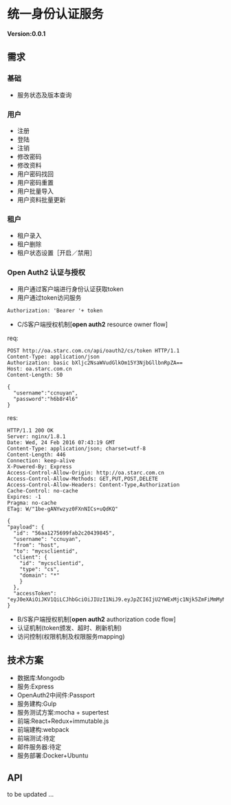 # 统一身份认证服务
**Version:0.0.1**

## 需求
### 基础
- 服务状态及版本查询

### 用户
- 注册
- 登陆
- 注销
- 修改密码
- 修改资料
- 用户密码找回
- 用户密码重置
- 用户批量导入
- 用户资料批量更新

### 租户
- 租户录入
- 租户删除
- 租户状态设置［开启／禁用］

### Open Auth2 认证与授权
- 用户通过客户端进行身份认证获取token
- 用户通过token访问服务

```
Authorization: 'Bearer '+ token
```

- C/S客户端授权机制[**open auth2** resource owner flow]

req:
```      
POST http://oa.starc.com.cn/api/oauth2/cs/token HTTP/1.1
Content-Type: application/json
Authorization: basic bXljc2NsaWVudGlkOm15Y3NjbGllbnRpZA==
Host: oa.starc.com.cn
Content-Length: 50

{
  "username":"ccnuyan",
  "password":"h6b8r4l6"
}
```
res:
```
HTTP/1.1 200 OK
Server: nginx/1.8.1
Date: Wed, 24 Feb 2016 07:43:19 GMT
Content-Type: application/json; charset=utf-8
Content-Length: 446
Connection: keep-alive
X-Powered-By: Express
Access-Control-Allow-Origin: http://oa.starc.com.cn
Access-Control-Allow-Methods: GET,PUT,POST,DELETE
Access-Control-Allow-Headers: Content-Type,Authorization
Cache-Control: no-cache
Expires: -1
Pragma: no-cache
ETag: W/"1be-gANYwzyz0FXnNICs+uQdKQ"

{
"payload": {
  "id": "56aa1275699fab2c20439845",
  "username": "ccnuyan",
  "from": "host",
  "to": "mycsclientid",
  "client": {
    "id": "mycsclientid",
    "type": "cs",
    "domain": "*"
    }
  },
  "accessToken": "eyJ0eXAiOiJKV1QiLCJhbGciOiJIUzI1NiJ9.eyJpZCI6IjU2YWExMjc1Njk5ZmFiMmMyMDQzOTg0NSIsInVzZXJuYW1lIjoiY2NudXlhbiIsImZyb20iOiJob3N0IiwidG8iOiJteWNzY2xpZW50aWQiLCJjbGllbnQiOnsiaWQiOiJteWNzY2xpZW50aWQiLCJ0eXBlIjoiY3MiLCJkb21haW4iOiIqIn19.gW7_mSurCWqIoGi1X1yThpazhZ6h9WalZgEj0jngtM8"
}
```
- B/S客户端授权机制[**open auth2** authorization code flow]
- 认证机制(token颁发、超时、刷新机制)
- 访问控制(权限机制及权限服务mapping)

## 技术方案
- 数据库:Mongodb
- 服务:Express
- OpenAuth2中间件:Passport
- 服务建构:Gulp
- 服务测试方案:mocha + supertest
- 前端:React+Redux+immutable.js
- 前端建构:webpack
- 前端测试:待定
- 邮件服务器:待定
- 服务部署:Docker+Ubuntu

## API
to be updated ...
